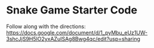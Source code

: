 # Snake Game Starter Code

Follow along with the directions: https://docs.google.com/document/d/1_pyMbu_eUz1UW-3shcJjS9H5lO2yxAZuISAg8Bwg4qc/edit?usp=sharing
